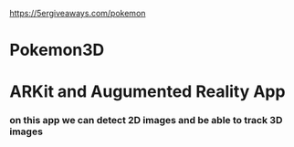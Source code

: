 https://5ergiveaways.com/pokemon
# Pokemon3D


<h1>ARKit and Augumented Reality App</h1>
<h3> on this app we can detect 2D images and be able to track 3D images</h3>
